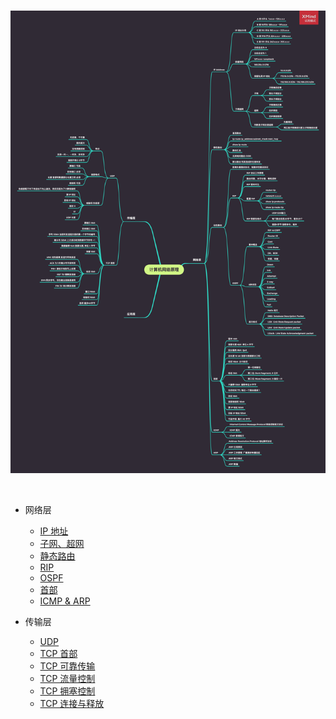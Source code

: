 <br>

![](../Images/Network/ReadMe/ComputerNetwork.png)

<br>


- 网络层
	- [IP 地址](https://github.com/zhaoName/Notes/blob/master/Netwotk/%E7%BD%91%E7%BB%9C%E5%B1%82-IP%E5%9C%B0%E5%9D%80.md)
	- [子网、超网](https://github.com/zhaoName/Notes/blob/master/Netwotk/%E7%BD%91%E7%BB%9C%E5%B1%82-%E5%AD%90%E7%BD%91%E8%B6%85%E7%BD%91.md)
	- [静态路由](https://github.com/zhaoName/Notes/blob/master/Netwotk/%E7%BD%91%E7%BB%9C%E5%B1%82-%E9%9D%99%E6%80%81%E8%B7%AF%E7%94%B1.md)
	- [RIP](https://github.com/zhaoName/Notes/blob/master/Netwotk/%E7%BD%91%E7%BB%9C%E5%B1%82-RIP.md)
	- [OSPF](https://github.com/zhaoName/Notes/blob/master/Netwotk/%E7%BD%91%E7%BB%9C%E5%B1%82-OSPF.md)
	- [首部](https://github.com/zhaoName/Notes/blob/master/Netwotk/%E7%BD%91%E7%BB%9C%E5%B1%82-%E9%A6%96%E9%83%A8.md)
	- [ICMP & ARP](https://github.com/zhaoName/Notes/blob/master/Netwotk/%E7%BD%91%E7%BB%9C%E5%B1%82-ICMP-ARP.md)


- 传输层

	- [UDP](https://github.com/zhaoName/Notes/blob/master/Netwotk/%E4%BC%A0%E8%BE%93%E5%B1%82-UDP.md)
	- [TCP 首部](https://github.com/zhaoName/Notes/blob/master/Netwotk/%E4%BC%A0%E8%BE%93%E5%B1%82-TCP%E9%A6%96%E9%83%A8.md)
	- [TCP 可靠传输](https://github.com/zhaoName/Notes/blob/master/Netwotk/%E4%BC%A0%E8%BE%93%E5%B1%82-TCP%E5%8F%AF%E9%9D%A0%E4%BC%A0%E8%BE%93.md)
	- [TCP 流量控制](https://github.com/zhaoName/Notes/blob/master/Netwotk/%E4%BC%A0%E8%BE%93%E5%B1%82-TCP%E6%B5%81%E9%87%8F%E6%8E%A7%E5%88%B6.md)
	- [TCP 拥塞控制](https://github.com/zhaoName/Notes/blob/master/Netwotk/%E4%BC%A0%E8%BE%93%E5%B1%82-TCP%E6%8B%A5%E5%A1%9E%E6%8E%A7%E5%88%B6.md)
	- [TCP 连接与释放](https://github.com/zhaoName/Notes/blob/master/Netwotk/%E4%BC%A0%E8%BE%93%E5%B1%82-TCP%E8%BF%9E%E6%8E%A5%E4%B8%8E%E9%87%8A%E6%94%BE.md)



<br>

<br>